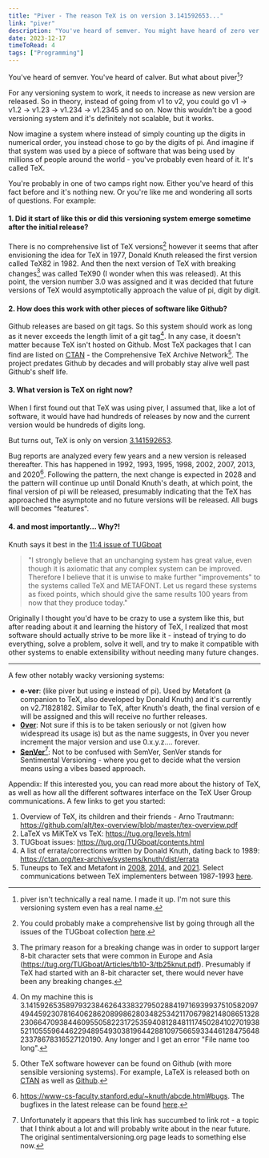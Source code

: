 ```yaml
---
title: "Piver - The reason TeX is on version 3.141592653..."
link: "piver"
description: "You've heard of semver. You might have heard of zero ver. But what about piver?"
date: 2023-12-17
timeToRead: 4
tags: ["Programming"]
---
```


You've heard of semver. You've heard of calver. But what about piver[^1]?

For any versioning system to work, it needs to increase as new version are released. So in theory, instead of going from v1 to v2, you could go v1 -> v1.2 -> v1.23 -> v1.234 -> v1.2345 and so on. 
Now this wouldn't be a good versioning system and it's definitely not scalable, but it works.

Now imagine a system where instead of simply counting up the digits in numerical order, you instead chose to go by the digits of pi. And imagine if that system was used by a piece of software that was being used by millions of people around the world - you've probably even heard of it. It's called TeX.

You're probably in one of two camps right now. Either you've heard of this fact before and it's nothing new. Or you're like me and wondering all sorts of questions. For example:
#### 1. Did it start of like this or did this versioning system emerge sometime after the initial release?
There is no comprehensive list of TeX versions[^2] however it seems that after envisioning the idea for TeX in 1977, Donald Knuth released the first version called TeX82 in 1982. And then the next version of TeX with breaking changes[^3] was called TeX90 (I wonder when this was released). At this point, the version number 3.0 was assigned and it was decided that future versions of TeX would asymptotically approach the value of pi, digit by digit.

#### 2. How does this work with other pieces of software like Github?
Github releases are based on git tags. So this system should work as long as it never exceeds the length limit of a git tag[^4]. In any case, it doesn't matter because TeX isn't hosted on Github. Most TeX packages that I can find are listed on [CTAN](https://ctan.org/tex-archive) - the Comprehensive TeX Archive Network[^5]. The project predates Github by decades and will probably stay alive well past Github's shelf life.

#### 3. What version is TeX on right now?
When I first found out that TeX was using piver, I assumed that, like a lot of software, it would have had hundreds of releases by now and the current version would be hundreds of digits long.

But turns out, TeX is only on version [3.141592653](https://ctan.org/pkg/plain).

Bug reports are analyzed every few years and a new version is released thereafter. This has happened in 1992, 1993, 1995, 1998, 2002, 2007, 2013, and 2020[^6]. Following the pattern, the next change is expected in 2028 and the pattern will continue up until Donald Knuth's death, at which point, the final version of pi will be released, presumably indicating that the TeX has approached the asymptote and no future versions will be released. All bugs will becomes "features".

#### 4. and most importantly... Why?!
Knuth says it best in the [11:4 issue of TUGboat](https://tug.org/TUGboat/Articles/tb11-4/tb30knut.pdf)
> "I strongly believe
that an unchanging system has great value, even
though it is axiomatic that any complex system can
be improved. Therefore I believe that it is unwise to
make further "improvements" to the systems called
TeX and METAFONT. Let us regard these systems
as fixed points, which should give the same results
100 years from now that they produce today."

Originally I thought you'd have to be crazy to use a system like this, but after reading about it and learning the history of TeX, I realized that most software should actually strive to be more like it - instead of trying to do everything, solve a problem, solve it well, and try to make it compatible with other systems to enable extensibility without needing many future changes.

---

A few other notably wacky versioning systems:
 - **e-ver**: (like piver but using e instead of pi). Used by Metafont (a companion to TeX, also developed by Donald Knuth) and it's currently on v2.71828182. Similar to TeX, after Knuth's death, the final version of e will be assigned and this will receive no further releases.
 - **[0ver](https://0ver.org/)**: Not sure if this is to be taken seriously or not (given how widespread its usage is) but as the name suggests, in 0ver you never increment the major version and use 0.x.y.z.... forever.
 - **[SenVer](https://archive.ph/NjRQl)**[^7]: Not to be confused with SemVer, SenVer stands for Sentimental Versioning - where you get to decide what the version means using a vibes based approach.

Appendix: If this interested you, you can read more about the history of TeX, as well as how all the different softwares interface on the TeX User Group communications. A few links to get you started:

1. Overview of TeX, its children and their friends - Arno Trautmann: https://github.com/alt/tex-overview/blob/master/tex-overview.pdf
2. LaTeX vs MiKTeX vs TeX: https://tug.org/levels.html
3. TUGboat issues: https://tug.org/TUGboat/contents.html
4. A list of errata/corrections written by Donald Knuth, dating back to 1989: https://ctan.org/tex-archive/systems/knuth/dist/errata
5. Tuneups to TeX and Metafont in [2008](https://tug.org/TUGboat/tb29-2/tb92knut.pdf), [2014](https://tug.org/TUGboat/tb35-1/tb109knut.pdf), and [2021](https://tug.org/TUGboat/tb42-1/tb130knuth-tuneup21.pdf). Select communications between TeX implementers between 1987-1993 [here](https://ctan.org/pkg/tex-implementors). 

[^1]: piver isn't technically a real name. I made it up. I'm not sure this versioning system even has a real name.
[^2]: You could probably make a comprehensive list by going through all the issues of the TUGboat collection [here](https://tug.org/TUGboat/contents.html).
[^3]: The primary reason for a breaking change was in order to support larger 8-bit character sets that were common in Europe and Asia (https://tug.org/TUGboat/Articles/tb10-3/tb25knut.pdf). Presumably if TeX had started with an 8-bit character set, there would never have been any breaking changes.
[^4]: On my machine this is <span style='word-wrap: break-word'>3.14159265358979323846264338327950288419716939937510582097494459230781640628620899862803482534211706798214808651328230664709384460955058223172535940812848111745028410270193852110555964462294895493038196442881097566593344612847564823378678316527120190</span>. Any longer and I get an error "File name too long".
[^5]: Other TeX software however can be found on Github (with more sensible versioning systems). For example, LaTeX is released both on [CTAN](https://ctan.org/pkg/latex) as well as [Github](https://github.com/latex3).
[^6]: https://www-cs-faculty.stanford.edu/~knuth/abcde.html#bugs. The bugfixes in the latest release can be found [here](https://tug.org/texmfbug/tuneup21bugs.html).
[^7]: Unfortunately it appears that this link has succumbed to link rot - a topic that I think about a lot and will probably write about in the near future. The original sentimentalversioning.org page leads to something else now.
